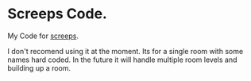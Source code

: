 # Screeps Code.

My Code for [screeps](https://screeps.com).

I don't recomend using it at the moment. Its for a single room with some names hard coded. In the future it will handle multiple room levels and building up a room.
